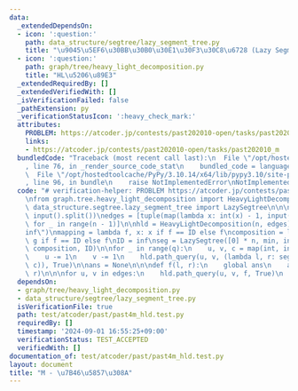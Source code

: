 ```yaml
---
data:
  _extendedDependsOn:
  - icon: ':question:'
    path: data_structure/segtree/lazy_segment_tree.py
    title: "\u9045\u5EF6\u30BB\u30B0\u30E1\u30F3\u30C8\u6728 (Lazy Segment Tree)"
  - icon: ':question:'
    path: graph/tree/heavy_light_decomposition.py
    title: "HL\u5206\u89E3"
  _extendedRequiredBy: []
  _extendedVerifiedWith: []
  _isVerificationFailed: false
  _pathExtension: py
  _verificationStatusIcon: ':heavy_check_mark:'
  attributes:
    PROBLEM: https://atcoder.jp/contests/past202010-open/tasks/past202010_m
    links:
    - https://atcoder.jp/contests/past202010-open/tasks/past202010_m
  bundledCode: "Traceback (most recent call last):\n  File \"/opt/hostedtoolcache/PyPy/3.10.14/x64/lib/pypy3.10/site-packages/onlinejudge_verify/documentation/build.py\"\
    , line 76, in _render_source_code_stat\n    bundled_code = language.bundle(\n\
    \  File \"/opt/hostedtoolcache/PyPy/3.10.14/x64/lib/pypy3.10/site-packages/onlinejudge_verify/languages/python.py\"\
    , line 96, in bundle\n    raise NotImplementedError\nNotImplementedError\n"
  code: "# verification-helper: PROBLEM https://atcoder.jp/contests/past202010-open/tasks/past202010_m\n\
    \nfrom graph.tree.heavy_light_decomposition import HeavyLightDecomposition\nfrom\
    \ data_structure.segtree.lazy_segment_tree import LazySegtree\n\n\nn, q = map(int,\
    \ input().split())\nedges = [tuple(map(lambda x: int(x) - 1, input().split()))\
    \ for _ in range(n - 1)]\n\nhld = HeavyLightDecomposition(n, edges)\n\ninf = float(\"\
    inf\")\nmapping = lambda f, x: x if f == ID else f\ncomposition = lambda f, g:\
    \ g if f == ID else f\nID = inf\nseg = LazySegtree([0] * n, min, inf, mapping,\
    \ composition, ID)\n\nfor _ in range(q):\n    u, v, c = map(int, input().split())\n\
    \    u -= 1\n    v -= 1\n    hld.path_query(u, v, (lambda l, r: seg.apply(l, r,\
    \ c)), True)\n\nans = None\n\n\ndef f(l, r):\n    global ans\n    ans = seg.prod(l,\
    \ r)\n\n\nfor u, v in edges:\n    hld.path_query(u, v, f, True)\n    print(ans)\n"
  dependsOn:
  - graph/tree/heavy_light_decomposition.py
  - data_structure/segtree/lazy_segment_tree.py
  isVerificationFile: true
  path: test/atcoder/past/past4m_hld.test.py
  requiredBy: []
  timestamp: '2024-09-01 16:55:25+09:00'
  verificationStatus: TEST_ACCEPTED
  verifiedWith: []
documentation_of: test/atcoder/past/past4m_hld.test.py
layout: document
title: "M - \u7B46\u5857\u308A"
---
```


